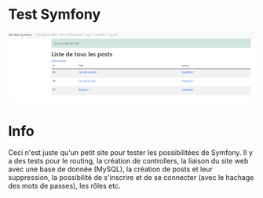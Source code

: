 # Test Symfony

![Test Symfony](img/test.jpg)

# Info 

Ceci n'est juste qu'un petit site pour tester les possibilitées de Symfony. Il y a des tests pour le routing, la création de controllers, la liaison du site web avec une base de donnée (MySQL), la création de posts et leur suppression, la possibilité de s'inscrire et de se connecter (avec le hachage des mots de passes), les rôles etc.